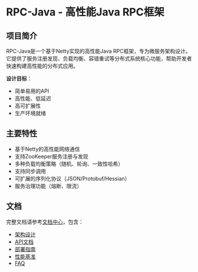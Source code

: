 # RPC-Java - 高性能Java RPC框架

## 项目简介
RPC-Java是一个基于Netty实现的高性能Java RPC框架，专为微服务架构设计。它提供了服务注册发现、负载均衡、容错重试等分布式系统核心功能，帮助开发者快速构建高性能的分布式应用。

**设计目标**：
- 简单易用的API
- 高性能、低延迟
- 高可扩展性
- 生产环境就绪

## 主要特性
- 基于Netty的高性能网络通信
- 支持ZooKeeper服务注册与发现
- 多种负载均衡策略（随机、轮询、一致性哈希）
- 支持同步调用
- 可扩展的序列化协议（JSON/Protobuf/Hessian）
- 服务治理功能（熔断、限流）

## 文档
完整文档请参考[文档中心](docs/README.md)，包含：
- [架构设计](docs/design/architecture.md)
- [API文档](docs/api/client-api.md)
- [部署指南](docs/guides/deployment.md)
- [性能基准](docs/reference/benchmarks.md)
- [FAQ](docs/misc/FAQ.md)